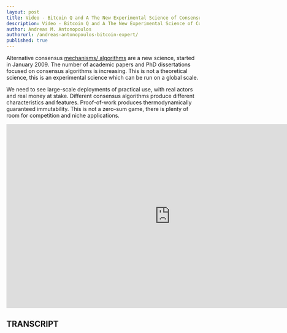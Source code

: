 ```yaml
---
layout: post
title: Video - Bitcoin Q and A The New Experimental Science of Consensus Algorithms
description: Video - Bitcoin Q and A The New Experimental Science of Consensus Algorithms
author: Andreas M. Antonopoulos
authorurl: /andreas-antonopoulos-bitcoin-expert/
published: true
---
```


<p>Alternative consensus <a href="/video-bitcoin-nodes-vs-noses/">mechanisms/ algorithms</a> are a new science, started in January 2009. The number of academic papers and PhD dissertations focused on consensus algorithms is increasing. This is not a theoretical science, this is an experimental science which can be run on a global scale. </p>

<p>We need to see large-scale deployments of practical use, with real actors and real money at stake. Different consensus algorithms produce different characteristics and features. Proof-of-work produces thermodynamically guaranteed immutability. This is not a zero-sum game, there is plenty of room for competition and niche applications.</p>

<center><iframe width="854" height="480" src="https://www.youtube.com/embed/6N5XlU7Iajk?list=PLPQwGV1aLnTsHvzevl9BAUlfsfwFfU7aP" frameborder="0" allowfullscreen></iframe></center>

<h2>TRANSCRIPT</h2>
